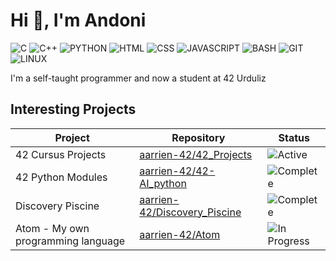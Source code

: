 # Hi 👋, I'm Andoni
![C](https://img.shields.io/badge/C-%23A8B9CC?style=for-the-badge&logo=c&logoColor=white)
![C++](https://img.shields.io/badge/C%2B%2B-%2300599C?style=for-the-badge&logo=c%2B%2B&logoColor=white)
![PYTHON](https://img.shields.io/badge/PYTHON-%233776AB?style=for-the-badge&logo=python&logoColor=white)
![HTML](https://img.shields.io/badge/HTML-%23E34F26?style=for-the-badge&logo=html5&logoColor=white)
![CSS](https://img.shields.io/badge/CSS-%231572B6?style=for-the-badge&logo=css3&logoColor=white)
![JAVASCRIPT](https://img.shields.io/badge/javascript-F7DF1E?style=for-the-badge&logo=javascript&logoColor=white)
![BASH](https://img.shields.io/badge/BASH-%234EAA25?style=for-the-badge&logo=gnubash&logoColor=white)
![GIT](https://img.shields.io/badge/GIT-%23F05032?style=for-the-badge&logo=git&logoColor=white)
![LINUX](https://img.shields.io/badge/LINUX-%23FCC624?style=for-the-badge&logo=linux&logoColor=white)

I'm a self-taught programmer and now a student at 42 Urduliz

## Interesting Projects
| Project                             | Repository                                      | Status                                 |
|-------------------------------------|--------------------------------------------------|----------------------------------------|
| 42 Cursus Projects                  | [aarrien-42/42_Projects](https://github.com/aarrien-42/42_Projects)                | ![Active](https://img.shields.io/badge/Active-brightgreen?style=for-the-badge) |
| 42 Python Modules                   | [aarrien-42/42-AI_python](https://github.com/aarrien-42/42-AI_python)              | ![Complete](https://img.shields.io/badge/Complete-blue?style=for-the-badge) |
| Discovery Piscine                   | [aarrien-42/Discovery_Piscine](https://github.com/aarrien-42/Discovery_Piscine)    | ![Complete](https://img.shields.io/badge/Complete-blue?style=for-the-badge)     |
| Atom - My own programming language  | [aarrien-42/Atom](https://github.com/aarrien-42/Atom)                              | ![In Progress](https://img.shields.io/badge/In%20Progress-yellow?style=for-the-badge) |

<!--
Possible Status Values:
- ![Active](https://img.shields.io/badge/Active-brightgreen?style=for-the-badge) |
- ![In Progress](https://img.shields.io/badge/In%20Progress-yellow?style=for-the-badge) |
- ![Complete](https://img.shields.io/badge/Complete-blue?style=for-the-badge)     |
- ![Inactive](https://img.shields.io/badge/Inactive-lightgrey?style=for-the-badge) |
-->
